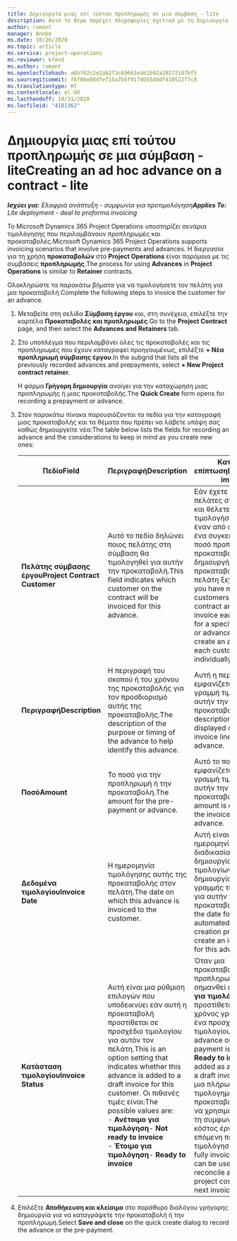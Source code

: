 ```yaml
---
title: Δημιουργία μιας επί τούτου προπληρωμής σε μια σύμβαση - lite
description: Αυτό το θέμα παρέχει πληροφορίες σχετικά με τη δημιουργία μιας προκαταβολής σε μια σύμβαση, ανάλογα με τις ανάγκες.
author: rumant
manager: Annbe
ms.date: 10/26/2020
ms.topic: article
ms.service: project-operations
ms.reviewer: kfend
ms.author: rumant
ms.openlocfilehash: a6bf02c2e2ab2f3c696b1eab1b92a20272187bf5
ms.sourcegitcommit: f6f86e80dfef15a7b5f9174b55dddf410522f7c8
ms.translationtype: HT
ms.contentlocale: el-GR
ms.lasthandoff: 10/31/2020
ms.locfileid: "4181362"
---
```

# <a name="creating-an-ad-hoc-advance-on-a-contract---lite"></a><span data-ttu-id="20ecd-103">Δημιουργία μιας επί τούτου προπληρωμής σε μια σύμβαση - lite</span><span class="sxs-lookup"><span data-stu-id="20ecd-103">Creating an ad hoc advance on a contract - lite</span></span>

<span data-ttu-id="20ecd-104">_**Ισχύει για:** Ελαφριά ανάπτυξη - συμφωνία για προτιμολόγηση_</span><span class="sxs-lookup"><span data-stu-id="20ecd-104">_**Applies To:** Lite deployment - deal to proforma invoicing_</span></span>

<span data-ttu-id="20ecd-105">Το Microsoft Dynamics 365 Project Operations υποστηρίζει σενάρια τιμολόγησης που περιλαμβάνουν προπληρωμές και προκαταβολές.</span><span class="sxs-lookup"><span data-stu-id="20ecd-105">Microsoft Dynamics 365 Project Operations supports invoicing scenarios that involve pre-payments and advances.</span></span> <span data-ttu-id="20ecd-106">Η διεργασία για τη χρήση **προκαταβολών** στο **Project Operations** είναι παρόμοια με τις συμβάσεις **προπληρωμής**.</span><span class="sxs-lookup"><span data-stu-id="20ecd-106">The process for using **Advances** in **Project Operations** is similar to **Retainer** contracts.</span></span> 

<span data-ttu-id="20ecd-107">Ολοκληρώστε τα παρακάτω βήματα για να τιμολογήσετε τον πελάτη για μια προκαταβολή.</span><span class="sxs-lookup"><span data-stu-id="20ecd-107">Complete the following steps to invoice the customer for an advance.</span></span>

1. <span data-ttu-id="20ecd-108">Μεταβείτε στη σελίδα **Σύμβαση έργου** και, στη συνέχεια, επιλέξτε την καρτέλα **Προκαταβολές και προπληρωμές**.</span><span class="sxs-lookup"><span data-stu-id="20ecd-108">Go to the **Project Contract** page, and then select the **Advances and Retainers** tab.</span></span>
2. <span data-ttu-id="20ecd-109">Στο υποπλέγμα που περιλαμβάνει όλες τις προκαταβολές και τις προπληρωμές που έχουν καταγραφεί προηγουμένως, επιλέξτε **+ Νέα προπληρωμή σύμβασης έργου**.</span><span class="sxs-lookup"><span data-stu-id="20ecd-109">In the subgrid that lists all the previously recorded advances and prepayments, select **+ New Project contract retainer**.</span></span> 

    <span data-ttu-id="20ecd-110">Η φόρμα **Γρήγορη δημιουργία** ανοίγει για την καταχώρηση μιας προπληρωμής ή μιας προκαταβολής.</span><span class="sxs-lookup"><span data-stu-id="20ecd-110">The **Quick Create** form opens for recording a prepayment or advance.</span></span>
    
3. <span data-ttu-id="20ecd-111">Στον παρακάτω πίνακα παρουσιάζονται τα πεδία για την καταγραφή μιας προκαταβολής και τα θέματα που πρέπει να λάβετε υπόψη σας καθώς δημιουργείτε νέα:</span><span class="sxs-lookup"><span data-stu-id="20ecd-111">The table below lists the fields for recording an advance and the considerations to keep in mind as you create new ones:</span></span>

    | <span data-ttu-id="20ecd-112">Πεδίο</span><span class="sxs-lookup"><span data-stu-id="20ecd-112">Field</span></span> | <span data-ttu-id="20ecd-113">Περιγραφή</span><span class="sxs-lookup"><span data-stu-id="20ecd-113">Description</span></span> | <span data-ttu-id="20ecd-114">Κατάντη επίπτωση</span><span class="sxs-lookup"><span data-stu-id="20ecd-114">Downstream impact</span></span> |
    | --- | --- | --- |
    | <span data-ttu-id="20ecd-115">**Πελάτης σύμβασης έργου**</span><span class="sxs-lookup"><span data-stu-id="20ecd-115">**Project Contract Customer**</span></span> | <span data-ttu-id="20ecd-116">Αυτό το πεδίο δηλώνει ποιος πελάτης στη σύμβαση θα τιμολογηθεί για αυτήν την προκαταβολή.</span><span class="sxs-lookup"><span data-stu-id="20ecd-116">This field indicates which customer on the contract will be invoiced for this advance.</span></span> | <span data-ttu-id="20ecd-117">Εάν έχετε πολλούς πελάτες στη σύμβαση και θέλετε να τιμολογήσετε κάθε έναν από αυτούς για ένα συγκεκριμένο ποσό προπληρωμής ή προκαταβολής, δημιουργήστε μια προκαταβολή για κάθε πελάτη ξεχωριστά.</span><span class="sxs-lookup"><span data-stu-id="20ecd-117">If you have multiple customers on the contract and want to invoice each of them for a specific retainer or advance amount, create an advance for each customer individually.</span></span> |
    | <span data-ttu-id="20ecd-118">**Περιγραφή**</span><span class="sxs-lookup"><span data-stu-id="20ecd-118">**Description**</span></span> | <span data-ttu-id="20ecd-119">Η περιγραφή του σκοπού ή του χρόνου της προκαταβολής για τον προσδιορισμό αυτής της προκαταβολής.</span><span class="sxs-lookup"><span data-stu-id="20ecd-119">The description of the purpose or timing of the advance to help identify this advance.</span></span> | <span data-ttu-id="20ecd-120">Αυτή η περιγραφή εμφανίζεται στη γραμμή τιμολογίου για αυτήν την προκαταβολή.</span><span class="sxs-lookup"><span data-stu-id="20ecd-120">This description is displayed on the invoice line for this advance.</span></span> |
    | <span data-ttu-id="20ecd-121">**Ποσό**</span><span class="sxs-lookup"><span data-stu-id="20ecd-121">**Amount**</span></span> | <span data-ttu-id="20ecd-122">Το ποσό για την προπληρωμή ή την προκαταβολή.</span><span class="sxs-lookup"><span data-stu-id="20ecd-122">The amount for the pre-payment or advance.</span></span> | <span data-ttu-id="20ecd-123">Αυτό το ποσό εμφανίζεται στη γραμμή τιμολογίου για αυτήν την προκαταβολή.</span><span class="sxs-lookup"><span data-stu-id="20ecd-123">This amount is displayed on the invoice line for this advance.</span></span> |
    | <span data-ttu-id="20ecd-124">**Δεδομένα τιμολογίου**</span><span class="sxs-lookup"><span data-stu-id="20ecd-124">**Invoice Date**</span></span> | <span data-ttu-id="20ecd-125">Η ημερομηνία τιμολόγησης αυτής της προκαταβολής στον πελάτη.</span><span class="sxs-lookup"><span data-stu-id="20ecd-125">The date on which this advance is invoiced to the customer.</span></span> | <span data-ttu-id="20ecd-126">Αυτή είναι η ημερομηνία για τη διαδικασία αυτόματης δημιουργίας τιμολογίων για τη δημιουργία μιας γραμμής τιμολογίου για αυτήν την προκαταβολή.</span><span class="sxs-lookup"><span data-stu-id="20ecd-126">This is the date for the automated invoice creation process to create an invoice line for this advance.</span></span> |
    | <span data-ttu-id="20ecd-127">**Κατάσταση τιμολογίου**</span><span class="sxs-lookup"><span data-stu-id="20ecd-127">**Invoice Status**</span></span> | <span data-ttu-id="20ecd-128">Αυτή είναι μια ρύθμιση επιλογών που υποδεικνύει εάν αυτή η προκαταβολή προστίθεται σε προσχέδιο τιμολογίου για αυτόν τον πελάτη.</span><span class="sxs-lookup"><span data-stu-id="20ecd-128">This is an option setting that indicates whether this advance is added to a draft invoice for this customer.</span></span> <span data-ttu-id="20ecd-129">Οι πιθανές τιμές είναι:</span><span class="sxs-lookup"><span data-stu-id="20ecd-129">The possible values are:</span></span></br><span data-ttu-id="20ecd-130">- **Ανέτοιμο για τιμολόγηση**</span><span class="sxs-lookup"><span data-stu-id="20ecd-130">- **Not ready to invoice**</span></span></br><span data-ttu-id="20ecd-131">- **Έτοιμο για τιμολόγηση**</span><span class="sxs-lookup"><span data-stu-id="20ecd-131">- **Ready to invoice**</span></span> | <span data-ttu-id="20ecd-132">Όταν μια προκαταβολή ή προπληρωμή έχει σημανθεί ως **Έτοιμο για τιμολόγηση**, προστίθεται ως χρόνος γραμμής σε ένα προσχέδιο τιμολογίου.</span><span class="sxs-lookup"><span data-stu-id="20ecd-132">When an advance or pre-payment is marked as **Ready to invoice**, it is added as a line time on a draft invoice.</span></span> <span data-ttu-id="20ecd-133">Μόνο μια πλήρως τιμολογημένη προκαταβολή μπορεί να χρησιμοποιηθεί για τη συμφωνία με το κόστος έργου για την επόμενη περίοδο τιμολόγησης.</span><span class="sxs-lookup"><span data-stu-id="20ecd-133">Only a fully invoiced advance can be used to reconcile against project costs for the next invoice period.</span></span> |

4. <span data-ttu-id="20ecd-134">Επιλέξτε **Αποθήκευση και κλείσιμο** στο παράθυρο διαλόγου γρήγορης δημιουργία για να καταγράψετε την προκαταβολή ή την προπληρωμή.</span><span class="sxs-lookup"><span data-stu-id="20ecd-134">Select **Save and close** on the quick create dialog to record the advance or the pre-payment.</span></span>
